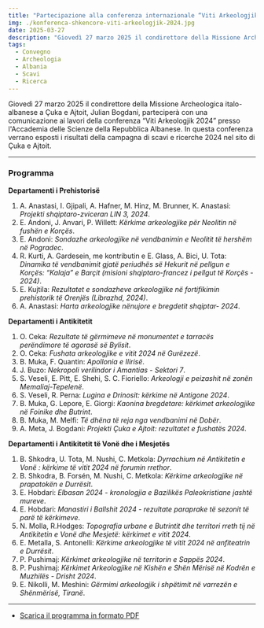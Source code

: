 ```yaml
---
title: "Partecipazione alla conferenza internazionale “Viti Arkeologjik 2024”"
img: ./konferenca-shkencore-viti-arkeologjik-2024.jpg
date: 2025-03-27
description: "Giovedì 27 marzo 2025 il condirettore della Missione Archeologica italo-albanese a Çuka e Ajtoit parteciperà con una comunicazione ai lavori della conferenza “Viti Arkeologjik 2024” presso l'Accademia delle Scienze della Repubblica Albanese"
tags:
  - Convegno
  - Archeologia
  - Albania
  - Scavi
  - Ricerca
---
```


Giovedì 27 marzo 2025 il condirettore della Missione Archeologica italo-albanese a Çuka e Ajtoit, Julian Bogdani, parteciperà con una comunicazione ai lavori della conferenza “Viti Arkeologjik 2024” presso l'Accademia delle Scienze della Repubblica Albanese. In questa conferenza verrano esposti i risultati della campagna di scavi e ricerche 2024 nel sito di Çuka e Ajtoit.

---


### Programma

**Departamenti i Prehistorisë**
1. A. Anastasi, I. Gjipali, A. Hafner, M. Hinz, M. Brunner, K. Anastasi: _Projekti shqiptaro-zviceran LIN 3, 2024_.
1. E. Andoni, J. Anvari, P. Willett: _Kërkime arkeologjike për Neolitin në fushën e Korçës_.
1. E. Andoni: _Sondazhe arkeologjike në vendbanimin e Neolitit të hershëm në Pogradec_.
1. R. Kurti, A. Gardesein, me kontributin e E. Glass, A. Bici, U. Tota: _Dinamika të vendbanimit gjatë periudhës së Hekurit në pellgun e Korçës: “Kalaja” e Barçit (misioni shqiptaro-francez i pellgut të Korçës - 2024)_.
1. E. Kujtila: _Rezultatet e sondazheve arkeologjike në fortifikimin prehistorik të Orenjës (Librazhd, 2024)_.
1. A. Anastasi: _Harta arkeologjike nënujore e bregdetit shqiptar- 2024_.

**Departamenti i Antikitetit**
1. O. Ceka: _Rezultate të gërmimeve në monumentet e tarracës perëndimore të agorasë së Bylisit_.
1. O. Ceka: _Fushata arkeologjike e vitit 2024 në Gurëzezë_.
1. B. Muka, F. Quantin: _Apollonia e Ilirisë_.
1. J. Buzo: _Nekropoli verilindor i Amantias - Sektori 7_.
1. S. Veseli, E. Pitt, E. Shehi, S. C. Fioriello: _Arkeologji e peizashit në zonën Memaliaj-Tepelenë_.
1. S. Veseli, R. Perna: _Lugina e Drinosit: kërkime në Antigone 2024_.
1. B. Muka, G. Lepore, E. Giorgi: _Kaonina bregdetare: kërkimet arkeologjike në Foinike dhe Butrint_.
1. B. Muka, M. Melfi: _Të dhëna të reja nga vendbanimi në Dobër_.
1. A. Meta, J. Bogdani: _Projekti Çuka e Ajtoit: rezultatet e fushatës 2024_.

**Departamenti i Antikitetit të Vonë dhe i Mesjetës**
1. B. Shkodra, U. Tota, M. Nushi, C. Metkola: _Dyrrachium në Antikitetin e Vonë : kërkime të vitit 2024 në forumin rrethor_.
1. B. Shkodra, B. Forsén, M. Nushi, C. Metkola: _Kërkime arkeologjike në prapatokën e Durrësit_.
1. E. Hobdari: _Elbasan 2024 - kronologjia e Bazilikës Paleokristiane jashtë mureve_.
1. E. Hobdari: _Manastiri i Ballshit 2024 - rezultate paraprake të sezonit të parë të kërkimeve_.
1. N. Molla, R.Hodges: _Topografia urbane e Butrintit dhe territori rreth tij në Antikitetin e Vonë dhe Mesjetë: kërkimet e vitit 2024_.
1. E. Metalla, S. Antonelli: _Kërkime arkeologjike të vitit 2024 në anfiteatrin e Durrësit_.
1. P. Pushimaj: _Kërkimet arkeologjike në territorin e Sappës 2024_.
1. P. Pushimaj: _Kërkimet Arkeologjike në Kishën e Shën Mërisë në Kodrën e Muzhilës - Drisht 2024_.
1. E. Nikolli, M. Meshini: _Gërmimi arkeologjik i shpëtimit në varrezën e Shënmërisë, Tiranë_.

---

- [Scarica il programma in formato PDF](./konferenca-shkencore-viti-arkeologjik-2024-programme.pdf)